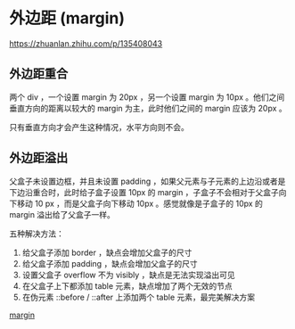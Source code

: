 # 外边距 (margin)

https://zhuanlan.zhihu.com/p/135408043

## 外边距重合

两个 div ，一个设置 margin 为 20px ，另一个设置 margin 为 10px 。他们之间垂直方向的距离以较大的 margin 为主，此时他们之间的 margin 应该为 20px 。

只有垂直方向才会产生这种情况，水平方向则不会。

## 外边距溢出

父盒子未设置边框，并且未设置 padding ，如果父元素与子元素的上边沿或者是下边沿重合时，此时给子盒子设置 10px 的 margin ，子盒子不会相对于父盒子向下移动 10 px ，而是父盒子向下移动 10px 。感觉就像是子盒子的 10px 的 margin 溢出给了父盒子一样。

五种解决方法：

1. 给父盒子添加 border ，缺点会增加父盒子的尺寸
2. 给父盒子添加 padding ，缺点会增加父盒子的尺寸
3. 设置父盒子 overflow 不为 visibly ，缺点是无法实现溢出可见
4. 在父盒子上下都添加 table 元素，缺点增加了两个无效的节点
5. 在伪元素 ::before / ::after 上添加两个 table 元素，最完美解决方案

[margin](box/margin.html)
